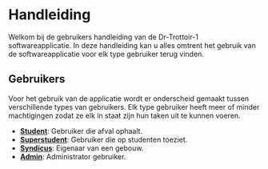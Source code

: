 # Handleiding
Welkom bij de gebruikers handleiding van de Dr-Trottoir-1 softwareapplicatie.
In deze handleiding kan u alles omtrent het gebruik van de softwareapplicatie voor
elk type gebruiker terug vinden.

## Gebruikers
Voor het gebruik van de applicatie wordt er onderscheid gemaakt tussen verschillende types van gebruikers.
Elk type gebruiker heeft meer of minder machtigingen zodat ze elk in staat zijn hun taken uit te kunnen voeren.

- [**Student**](users/student.md): Gebruiker die afval ophaalt.
- [**Superstudent**](users/superstudent.md): Gebruiker die op studenten toeziet.
- [**Syndicus**](users/syndicus.md): Eigenaar van een gebouw.
- [**Admin**](users/admin.md): Administrator gebruiker.



